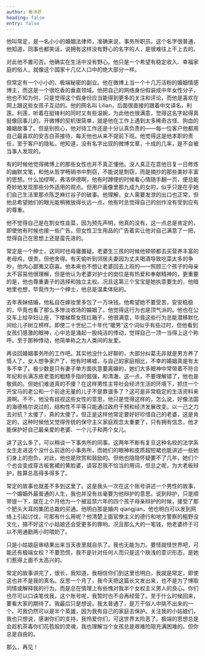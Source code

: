```yaml
---
author: 秦沛彦
heading: false
entry: false
---
```


他叫常定，是一名小小的婚姻法律师，准确来说，事务所职员。这个名字很普通，他知道，同事也都笑话，说拥有这样没有野心的名字的人，是很难往上干上去的。

对此他不置可否。他确实在生活中没有野心。他只是一个希望有稳定收入、幸福家庭的俗人，就像这个国家十几亿人口中的绝大部分一样。

但常定有一个小小的、极端秘密的副业。他在微博上当一个十几万活粉的婚姻情感博主，而这是一个很吃香的垂直领域。他把自己的网络身份假装成中年女性分子，他也不知为何，只是觉得这个假身份应当能得到更多的关注和评论，而他是喜欢在网上跟这些女孩子互动的。他的网名叫 Lilian，后面很直接的跟着中文译名，利莲。利莲，听着在挺锋利的同时又有些温婉，为此他也很满意，觉得这名字起得真挺像回事儿的。开微博的契机很简单，就是他在工作上遇到太多稀奇古怪、狗血的婚姻故事了。但是别担心，他对待工作还是十分认真负责的——每一位客户他都用自己最喜欢的安吉白茶接待，每天他也从来不提前下班。他觉得这是他本职的责任，至于客户的隐私，他知道，没有名字出现的微博文章，十成的几率，是不会被当事人发现的。

有的时候他觉得微博上的那些女性也并不真正懂他。没人真正在意他日复一日修炼的幽默文笔，和他从哲学畅销书中剽窃，不能说是剽窃，而是摘抄的那些美妙丰富的思想。什么加缪啊，弗洛伊德啊，他有时蹲便的时候看心情随手翻一页，便总能奇妙地发现那些分外适用的观点。但用户画像里那九成九的女的，似乎只是在乎她们自己生活里那点陈芝麻烂谷子的破事。他理解，女人需要发泄的出口也正常，但他总希望她们的眼光能稍微放得长远一点。他有时总觉得自己的创作没有受到应有的尊重。

他不觉得自己是在割女性韭菜，因为预先声明，他真的没有，这一点总是肯定的，即使他有时候也接一些广告。但女性卫生用品的广告着实让他对自己满意了一把，觉得自己在思想上还是蛮先进的。

常定是一个绅士，这同时也毋庸置疑。老婆生三孩的时候他顿顿都去买营养丰富的老母鸡，很贵，但他舍得。有天偷听到邻居夫妻因为丈夫喝酒导致吃菜太多的争吵，他内心鄙夷又窃喜。他本来也不想让老婆回去上班的—一照顾三个孩子的母亲太不容易他很理解，但是他认为老婆对护士的岗位是有热爱和奉献精神的，更重要的是，他也尊重妻子的选择和独立主权。况且这第三个宝宝是她执意要生的，他暗地里也想，毕竟作为一个绅士，他总是温柔体贴的。

去年表妹结婚，他私自在嫁妆里多包了一万块钱。他希望她不要受苦，安安稳稳的，毕竟也看了那么多惨淡收场的婚姻了。他觉得这行为也是顶气派的。他也在公交车上给孕妇让座，下楼梯帮女孩扛箱子，他很满意，毕竟这些行为总能潜移默化间给儿子树立榜样。即使二十世纪二十年代“暖男”这个词似乎有些过时，但他看到女孩们感激的眼神，心中总是涌起一股纯洁的悸动，觉得自己一顶一当得上这个称呼。至于那种悸动，他简单称之为人类间的友爱。

再谈回婚姻事务所的工作吧。其实他没什么好聊的，大部分纠葛无非就是男方养了情人了，女人想争家产了，他有时唏嘘，与自己的家庭相比，不幸的婚姻真是有太多不幸了。极少数是只有妻子单方面执意要离婚的，她们大多眼神中常带着不符合年纪和长满冻疮老茧的粗糙手指的倔强，和清澈，这一点，不要理解错了，他也是敬佩的。但她们难道真的不傻？在这样男性主导社会经济生活的环境下，抓住一个开宝马的老公和一个前途无量的儿子不是靠谱多了？这可是非常稳定的生活资料来源啊。不不，他没有歧视这些女性的意思，他只是觉得这样的，怎么说，好像法国的海德格尔说过的，结构性不平等只能通过政府干预和经济发展改变。以一己之力去对抗？太傻了，真的太傻了。但正是这样他常定要好好珍惜自己的老婆，这是肯定的，这种时候他又觉得传统的保守主义家庭观念太重要了，只有拥有信念，他才能保护好自己最亲爱的老婆、一个儿子和两个女儿。

讲了这么多了，可以稍谈一下事务所的同事。这两年不断有复旦这种名校的法学系女生走进这个没什么前途的小事务所，而她们的眼神和皮质超短裙也能讲述一些她们身上的抱负，对此，他也是欣赏和鼓励的。但他也隐隐怀疑要不了几年，她们个个也会变成穿古板套裙的黄脸婆，请容忍我不恰当的用词，但总之呢，为大老板辩护，胜算总高得多得多了。

常定的故事也就差不多到这里了。这是我头一次在这个账号讲述一个男性的故事，一个婚姻外最普通的人生，我也并没有丝毫要为他辩护的意思。说到辩护，只是顺带提一下，就在上个月他为一个被监禁六年的四个孩子母亲辩护的时候，接受了那个肥头大耳的集团总裁的买通。他明白那是婚内 qiangjian，他也明白可以发到网络上引起讨伐，可那有什么用呢？他清楚上面官僚主义的德行和地方警察的粗野没文化，搞不好这个小姑娘还会受更多的罪哟。况且那么大的一笔钱，他老婆终于可以不用通勤两小时喂奶了。

只是小姑娘庭审结果出来当天夜里就自杀了。我也无能为力。要怪就怪世界吧，可能还有极端女权？不要恐慌，我不是针对任何人而只是这个肤浅的意识形态，是她们惹得上面不太高兴的。

常定的故事讲完了，很长，我知道，我相信你们到这里也明白，我就是常定，即使这也并不是我的真名。反思一个月了，我今天把这篇长文发出来，也不是为了博取同情或解释我的行为，而是总在情理上有些愧对我半个女权主义男人的良心。你们也尽可以口诛笔伐我，这个账号呢，我暂时也不会再经营了。至于什么时候回来，要看大家的期待了。我最后只是想说，我太普通了，是万干俗人中挑不出来的一个。可我仍然可以是半个英雄，因为我有自己的家庭去保护。关注我的小姑娘们，我也只想说，感谢你们的支持，我怜爱你们，可这世界太险恶了。极端的思想总是会趁机茶毒你们花苞般的灵魂，我也理解当个女孩总是艰难险阻充满困难的。但你总是自由的。

那么，再见！


